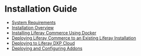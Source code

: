 # Installation Guide

* [System Requirements]()
* [Installation Overview]()
* [Installing Liferay Commerce Using Docker]()
* [Deploying Liferay Commerce to an Existing Liferay Installation]()
* [Deploying to Liferay DXP Cloud]()
* [Deploying and Configuring Addons]()
